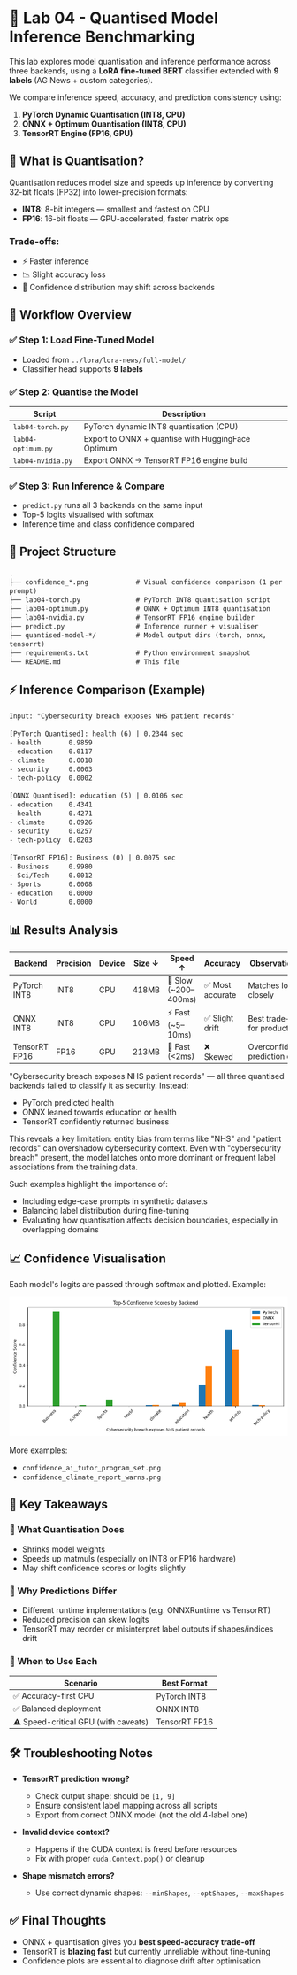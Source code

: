 # 🧪 Lab 04 - Quantised Model Inference Benchmarking

This lab explores model quantisation and inference performance across three backends, using a **LoRA fine-tuned BERT** classifier extended with **9 labels** (AG News + custom categories).

We compare inference speed, accuracy, and prediction consistency using:

1. **PyTorch Dynamic Quantisation (INT8, CPU)**
2. **ONNX + Optimum Quantisation (INT8, CPU)**
3. **TensorRT Engine (FP16, GPU)**

## 🧠 What is Quantisation?

Quantisation reduces model size and speeds up inference by converting 32-bit floats (FP32) into lower-precision formats:

- **INT8**: 8-bit integers — smallest and fastest on CPU
- **FP16**: 16-bit floats — GPU-accelerated, faster matrix ops

### Trade-offs:
- ⚡ Faster inference
- 📉 Slight accuracy loss
- 🤖 Confidence distribution may shift across backends

## 🔁 Workflow Overview

### ✅ Step 1: Load Fine-Tuned Model
- Loaded from `../lora/lora-news/full-model/`
- Classifier head supports **9 labels**

### ✅ Step 2: Quantise the Model
| Script             | Description                                  |
|--------------------|----------------------------------------------|
| `lab04-torch.py`   | PyTorch dynamic INT8 quantisation (CPU)      |
| `lab04-optimum.py` | Export to ONNX + quantise with HuggingFace Optimum |
| `lab04-nvidia.py`  | Export ONNX → TensorRT FP16 engine build     |

### ✅ Step 3: Run Inference & Compare
- `predict.py` runs all 3 backends on the same input
- Top-5 logits visualised with softmax
- Inference time and class confidence compared

## 📁 Project Structure

```plaintext
.
├── confidence_*.png            # Visual confidence comparison (1 per prompt)
├── lab04-torch.py              # PyTorch INT8 quantisation script
├── lab04-optimum.py            # ONNX + Optimum INT8 quantisation
├── lab04-nvidia.py             # TensorRT FP16 engine builder
├── predict.py                  # Inference runner + visualiser
├── quantised-model-*/          # Model output dirs (torch, onnx, tensorrt)
├── requirements.txt            # Python environment snapshot
└── README.md                   # This file
```

## ⚡ Inference Comparison (Example)

```text
Input: "Cybersecurity breach exposes NHS patient records"

[PyTorch Quantised]: health (6) | 0.2344 sec
- health       0.9859
- education    0.0117
- climate      0.0018
- security     0.0003
- tech-policy  0.0002

[ONNX Quantised]: education (5) | 0.0106 sec
- education    0.4341
- health       0.4271
- climate      0.0926
- security     0.0257
- tech-policy  0.0203

[TensorRT FP16]: Business (0) | 0.0075 sec
- Business     0.9980
- Sci/Tech     0.0012
- Sports       0.0008
- education    0.0000
- World        0.0000
```

## 📊 Results Analysis

| Backend       | Precision | Device | Size ↓ | Speed ↑ | Accuracy | Observations                        |
|---------------|-----------|--------|--------|---------|----------|-------------------------------------|
| PyTorch INT8  | INT8      | CPU    | 418MB  | 🐢 Slow (~200–400ms) | ✅ Most accurate  | Matches logits closely              |
| ONNX INT8     | INT8      | CPU    | 106MB  | ⚡ Fast (~5–10ms)    | ✅ Slight drift   | Best trade-off for production       |
| TensorRT FP16 | FP16      | GPU    | 213MB  | 🚀 Fast (<2ms)       | ❌ Skewed         | Overconfident, prediction drift     |

"Cybersecurity breach exposes NHS patient records" — all three quantised backends failed to classify it as security. Instead:

* PyTorch predicted health
* ONNX leaned towards education or health
* TensorRT confidently returned business

This reveals a key limitation: entity bias from terms like "NHS" and "patient records" can overshadow cybersecurity context. Even with "cybersecurity breach" present, the model latches onto more dominant or frequent label associations from the training data.

Such examples highlight the importance of:

* Including edge-case prompts in synthetic datasets
* Balancing label distribution during fine-tuning
* Evaluating how quantisation affects decision boundaries, especially in overlapping domains

## 📈 Confidence Visualisation

Each model's logits are passed through softmax and plotted. Example:

![Confidence Chart](confidence_cybersecurity_breach.png)

More examples:
- `confidence_ai_tutor_program_set.png`
- `confidence_climate_report_warns.png`

## 🧠 Key Takeaways

### 🔸 What Quantisation Does
- Shrinks model weights
- Speeds up matmuls (especially on INT8 or FP16 hardware)
- May shift confidence scores or logits slightly

### 🔸 Why Predictions Differ
- Different runtime implementations (e.g. ONNXRuntime vs TensorRT)
- Reduced precision can skew logits
- TensorRT may reorder or misinterpret label outputs if shapes/indices drift

### 🔸 When to Use Each

| Scenario                   | Best Format     |
|----------------------------|-----------------|
| ✅ Accuracy-first CPU      | PyTorch INT8    |
| ✅ Balanced deployment     | ONNX INT8       |
| ⚠️ Speed-critical GPU (with caveats) | TensorRT FP16 |

## 🛠 Troubleshooting Notes

- **TensorRT prediction wrong?**
  - Check output shape: should be `[1, 9]`
  - Ensure consistent label mapping across all scripts
  - Export from correct ONNX model (not the old 4-label one)

- **Invalid device context?**
  - Happens if the CUDA context is freed before resources
  - Fix with proper `cuda.Context.pop()` or cleanup

- **Shape mismatch errors?**
  - Use correct dynamic shapes: `--minShapes`, `--optShapes`, `--maxShapes`

## ✅ Final Thoughts

- ONNX + quantisation gives you **best speed-accuracy trade-off**
- TensorRT is **blazing fast** but currently unreliable without fine-tuning
- Confidence plots are essential to diagnose drift after optimisation
